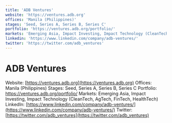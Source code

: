 ```yaml
---
title: 'ADB Ventures'
website: 'https://ventures.adb.org'
offices: 'Manila (Philippines)'
stages: 'Seed, Series A, Series B, Series C'
portfolio: 'https://ventures.adb.org/portfolio/'
markets: 'Emerging Asia, Impact Investing, Impact Technology (CleanTech, AgTech, FinTech, HealthTech)'
linkedin: 'https://www.linkedin.com/company/adb-ventures/'
twitter: 'https://twitter.com/adb_ventures'
---
```


# ADB Ventures
Website: [https://ventures.adb.org](https://ventures.adb.org)
Offices: Manila (Philippines)
Stages: Seed, Series A, Series B, Series C
Portfolio: https://ventures.adb.org/portfolio/
Markets: Emerging Asia, Impact Investing, Impact Technology (CleanTech, AgTech, FinTech, HealthTech)
LinkedIn: [https://www.linkedin.com/company/adb-ventures/](https://www.linkedin.com/company/adb-ventures/)
Twitter: [https://twitter.com/adb_ventures](https://twitter.com/adb_ventures)
